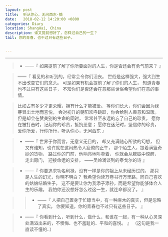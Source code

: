 ```yaml
---
layout: post
title:  听从你心，无问西东-摘
date:   2018-02-12 14:20:00 +0800
categories: Diary
location: ShangHai, China
description: 谁又提前想好了，怎样过自己的一生？
tail: 你的青春，也不过只有这些日子。


---
```

---

>* ——『
    如果提前了解了你所要面对的人生，你是否还会有勇气前来？
』



> ——『
    看见的和听到的，经常会令你们沮丧。
    世俗是这样强大，强大到生不出改变它们的念头。
    可是如果有机会提前了解了你们的人生，
    知道青春也不过只有这些日子，
    不知你们是否还会在意那些世俗希望你们在意的事情。

>   比如占有多少才更荣耀，拥有什么才能被爱。
    等你们长大，你们会因为绿芽冒出土地而喜悦，
    会对初升的朝阳欢呼跳跃，你会给别人善意和温暖。
    但是却会在赞美别的生命的同时，
    常常甚至永远的忘了自己的珍贵。
    愿你在被打击时，记起你的珍贵，抵抗恶意；
    愿你在迷茫时，坚信你的珍贵，
    爱你所爱，行你所行，听从你心，无问西东
    』


>* ——『
    世界于你而言，无意义无目的，
    却又充满随心所欲的幻想，
    但又有谁知，也许就在这闷热令人疲倦的正午，
    那个陌生人，提着满篮奇妙的货物，
    路过你的门前，他响亮地叫卖着，
    你就会从朦胧中惊醒，走出房门，
    迎接命运的安排。
    ——吴岭澜谈到的泰戈尔的诗
    』


>* ——『
    你要追求功名利禄，没有一样是你的祖上从未经历过的。
    那只是人生的幻光，你明不明白？
    我希望你读万卷书行万里路，同自己喜欢的姑娘结婚生子，
    这不是要让你为我添子添孙，而是希望你能够体会人生的乐趣。
    我怕你还没想好怎么过这一生，就连命都没了。
    』
      

>>* ——『
    人把自己置身于忙碌当中，有一种麻木的真实，但是忽略了真实。
    你要知道，你的青春也不过只有这些日子。
    』



>* ——『
    你看到什么，听到什么，做什么，和谁在一起，有一种从心灵深处满溢出来的，不懊悔、也不羞耻的、平和的喜悦。
    』 （这句是我一直读不懂的..）
